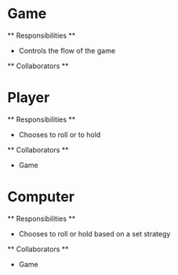 # Game

** Responsibilities **

- Controls the flow of the game

** Collaborators **


# Player

** Responsibilities **

- Chooses to roll or to hold

** Collaborators **
- Game


# Computer

** Responsibilities **

- Chooses to roll or hold based on a set strategy

** Collaborators **
- Game